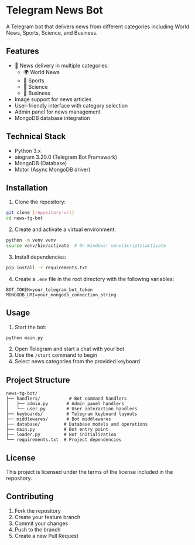 # Telegram News Bot

A Telegram bot that delivers news from different categories including World News, Sports, Science, and Business.

## Features

- 📰 News delivery in multiple categories:
  - 🌍 World News
  - 🏅 Sports
  - 🧬 Science
  - 💼 Business
- Image support for news articles
- User-friendly interface with category selection
- Admin panel for news management
- MongoDB database integration

## Technical Stack

- Python 3.x
- aiogram 3.20.0 (Telegram Bot Framework)
- MongoDB (Database)
- Motor (Async MongoDB driver)

## Installation

1. Clone the repository:
```bash
git clone [repository-url]
cd news-tg-bot
```

2. Create and activate a virtual environment:
```bash
python -m venv venv
source venv/bin/activate  # On Windows: venv\Scripts\activate
```

3. Install dependencies:
```bash
pip install -r requirements.txt
```

4. Create a `.env` file in the root directory with the following variables:
```
BOT_TOKEN=your_telegram_bot_token
MONGODB_URI=your_mongodb_connection_string
```

## Usage

1. Start the bot:
```bash
python main.py
```

2. Open Telegram and start a chat with your bot
3. Use the `/start` command to begin
4. Select news categories from the provided keyboard

## Project Structure

```
news-tg-bot/
├── handlers/           # Bot command handlers
│   ├── admin.py       # Admin panel handlers
│   └── user.py        # User interaction handlers
├── keyboards/         # Telegram keyboard layouts
├── middlewares/       # Bot middlewares
├── database/         # Database models and operations
├── main.py           # Bot entry point
├── loader.py         # Bot initialization
└── requirements.txt  # Project dependencies
```

## License

This project is licensed under the terms of the license included in the repository.

## Contributing

1. Fork the repository
2. Create your feature branch
3. Commit your changes
4. Push to the branch
5. Create a new Pull Request
